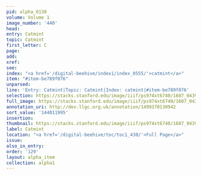 ```yaml
---
pid: alpha_0130
volume: Volume 1
image_number: '440'
head:
entry: Catmint
topic: Catmint
first_letter: C
page:
add:
xref:
see:
index: "<a href='/digital-beehive/index1/index_0555/'>catmint</a>"
item: "#item-be789f076"
unparsed:
line: 'Entry: Catmint|Topic: Catmint|Index: catmint|#item-be789f076'
selection: https://stacks.stanford.edu/image/iiif/ps974xt6740/1607_0439/804,1995,2991,249/full/0/default.jpg
full_image: https://stacks.stanford.edu/image/iiif/ps974xt6740/1607_0439/full/full/0/default.jpg
annotation_uri: http://dev.llgc.org.uk/annotation/1499370130942
sort_value: '144011995'
insertion:
thumbnail: https://stacks.stanford.edu/image/iiif/ps974xt6740/1607_0439/804,1995,600,180/250,/0/default.jpg
label: Catmint
location: "<a href='/digital-beehive/toc/toc1_430/'>Full Page</a>"
issue:
also_in_entry:
order: '129'
layout: alpha_item
collection: alpha1
---
```

